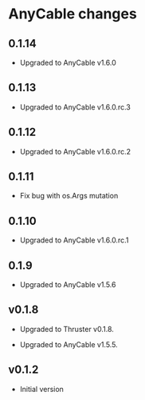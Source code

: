 # AnyCable changes

## 0.1.14

* Upgraded to AnyCable v1.6.0

## 0.1.13

* Upgraded to AnyCable v1.6.0.rc.3

## 0.1.12

* Upgraded to AnyCable v1.6.0.rc.2

## 0.1.11

* Fix bug with os.Args mutation

## 0.1.10

* Upgraded to AnyCable v1.6.0.rc.1

## 0.1.9

* Upgraded to AnyCable v1.5.6

## v0.1.8

* Upgraded to Thruster v0.1.8.

* Upgraded to AnyCable v1.5.5.

## v0.1.2

* Initial version
